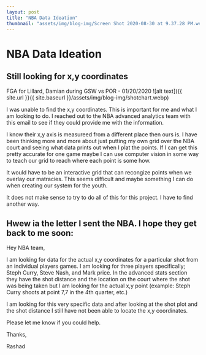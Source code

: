 ```yaml
---
layout: post
title: "NBA Data Ideation"
thumbnail: "assets/img/blog-img/Screen Shot 2020-08-30 at 9.37.28 PM.webp"
---
```


# NBA Data Ideation 
## Still looking for x,y coordinates

FGA for Lillard, Damian during GSW vs POR - 01/20/2020
![alt text]({{ site.url }}{{ site.baseurl }}/assets/img/blog-img/shotchart.webp)


I was unable to find the x,y coordinates.  This is important for me and what I am looking to do.  I reached out to the NBA advanced analytics team with this email to
see if they could provide me with the information. 

I know their x,y axis is measureed from a different place then ours is.  I have been thinking more and more about just putting my own grid over the NBA court and seeing what data prints out when I plat the points. 
If I can get this pretty accurate for one game maybe I can use computer vision in some way to teach our grid to reach where each point is some how.  

It would have to be an interactive grid that can recongize points when we overlay our matracies. This seems difficult and maybe something I can do when creating our system for the youth.  

It does not make sense to try to do all of this for this project.  I have to find another way. 

## Hwew ia the letter I sent the NBA.  I hope they get back to me soon:

Hey NBA team, 

I am looking for data for the actual x,y coordinates for a particular shot from an individual players games. I am looking for three players specifically; Steph Curry, Steve Nash, and Mark price.  In the advanced stats section they have the shot distance and the location on the court where the shot was being taken but I am looking for the actual x,y point (example: Steph Curry shoots at point 7,7 in the 4th quarter, etc.)

I am looking for this very specific data and after looking at the shot plot and the shot distance I still have not been able to locate the x,y coordinates. 

Please let me know if you could help. 

Thanks, 

Rashad

